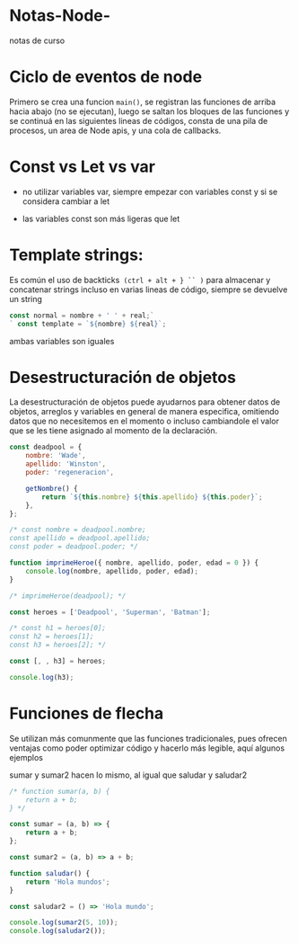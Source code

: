 # Notas-Node-

notas de curso

# Ciclo de eventos de node

Primero se crea una funcion `main()`, se registran las funciones de arriba hacia abajo (no se ejecutan), luego se saltan los bloques de las funciones y se continuá en las siguientes lineas de códigos, consta de una pila de procesos, un area de Node apis, y una cola de callbacks.

# Const vs Let vs var

- no utilizar variables var, siempre empezar con variables const y si se considera cambiar a let

- las variables const son más ligeras que let

# Template strings:

Es común el uso de backticks` (ctrl + alt + } `` )` para almacenar y concatenar strings incluso en varias lineas de código, siempre se devuelve un string

```javascript
const normal = nombre + ' ' + real;`
` const template = `${nombre} ${real}`;
```

ambas variables son iguales

# Desestructuración de objetos

La desestructuración de objetos puede ayudarnos para obtener datos de objetos, arreglos y variables en general de manera especifica, omitiendo datos que no necesitemos en el momento o incluso cambiandole el valor que se les tiene asignado al momento de la declaración.

```javascript
const deadpool = {
	nombre: 'Wade',
	apellido: 'Winston',
	poder: 'regeneracion',

	getNombre() {
		return `${this.nombre} ${this.apellido} ${this.poder}`;
	},
};

/* const nombre = deadpool.nombre;
const apellido = deadpool.apellido;
const poder = deadpool.poder; */

function imprimeHeroe({ nombre, apellido, poder, edad = 0 }) {
	console.log(nombre, apellido, poder, edad);
}

/* imprimeHeroe(deadpool); */

const heroes = ['Deadpool', 'Superman', 'Batman'];

/* const h1 = heroes[0];
const h2 = heroes[1];
const h3 = heroes[2]; */

const [, , h3] = heroes;

console.log(h3);
```

# Funciones de flecha

Se utilizan más comunmente que las funciones tradicionales, pues ofrecen ventajas como poder optimizar código y hacerlo más legible, aquí algunos ejemplos

sumar y sumar2 hacen lo mismo, al igual que saludar y saludar2

```javascript
/* function sumar(a, b) {
	return a + b;
} */

const sumar = (a, b) => {
	return a + b;
};

const sumar2 = (a, b) => a + b;

function saludar() {
	return 'Hola mundos';
}

const saludar2 = () => 'Hola mundo';

console.log(sumar2(5, 10));
console.log(saludar2());
```
